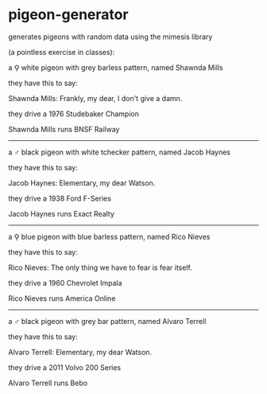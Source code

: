 # pigeon-generator
generates pigeons with random data using the mimesis library

(a pointless exercise in classes):







a ⚲ white pigeon with grey barless pattern, named Shawnda Mills

they have this to say: 

Shawnda Mills: Frankly, my dear, I don't give a damn.

they drive a 1976 Studebaker Champion

Shawnda Mills runs BNSF Railway

------------

a ♂ black pigeon with white tchecker pattern, named Jacob Haynes

they have this to say: 

Jacob Haynes: Elementary, my dear Watson.

they drive a 1938 Ford F-Series

Jacob Haynes runs Exact Realty

------------

a ⚲ blue pigeon with blue barless pattern, named Rico Nieves

they have this to say: 

Rico Nieves: The only thing we have to fear is fear itself.

they drive a 1960 Chevrolet Impala

Rico Nieves runs America Online

-------------

a ♂ black pigeon with grey bar pattern, named Alvaro Terrell

they have this to say: 

Alvaro Terrell: Elementary, my dear Watson.

they drive a 2011 Volvo 200 Series

Alvaro Terrell runs Bebo
